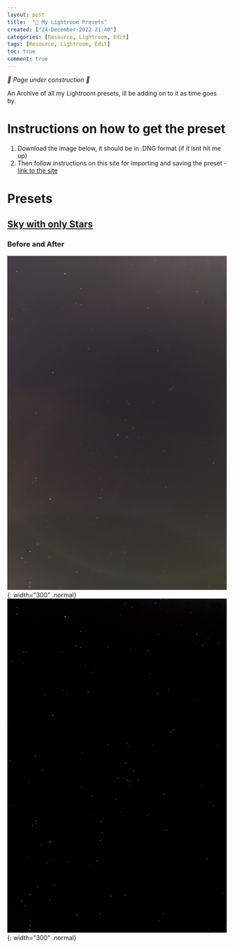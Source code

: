 ```yaml
---
layout: post
title:  "📸 My Lightroom Presets"
created: ["24-December-2022 21:40"]
categories: [Resource, Lightroom, Edit]
tags: [Resource, Lightroom, Edit]
toc: true
comment: true
---
```

*🚧 Page under construction 🚧*

An Archive of all my Lightroom presets, ill be adding on to it as time goes by.

# Instructions on how to get the preset
1. Download the image below, it should be in .DNG format (if it isnt hit me up)
2. Then follow instructions on this site for importing and saving the preset - [link to the site](https://helpx.adobe.com/lightroom-cc/using/import-presets-mobile.html)

# Presets
## [Sky with only Stars](https://1drv.ms/u/s!AkspV7zbetPnvApHDeJCAcZYxNNv?e=MAtQgc)
### Before and After
![Before](../../assets/Lightroom/StarsOnly_Before.jpg){: width="300" .normal}       ![After](../../assets/Lightroom/StarsOnly_After.jpg){: width="300" .normal}
